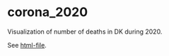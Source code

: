 # corona_2020

Visualization of number of deaths in DK during 2020.

See [html-file](https://github.com/tp2750/corona_2020/blob/master/d%C3%B8dsfald_dk_2020.html).
